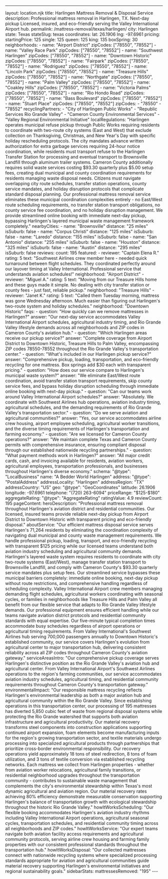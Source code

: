 ---
layout: location.njk
title: Harlingen Mattress Removal & Disposal Service
description: Professional mattress removal in Harlingen, TX. Next-day pickup Licensed, insured, and eco-friendly serving the Valley International Airport hub.
permalink: /mattress-removal/texas/harlingen/
city: Harlingen state: Texas stateSlug: texas coordinates: lat: 26.1906 lng: -97.6961 pricing: startingPrice: 125 single: 125 queen: 125 king: 135 boxSpring: 30 neighborhoods: - name: "Airport District" zipCodes: ["78550", "78552"] - name: "Valley Race Park" zipCodes: ["78550", "78552"] - name: "Southwest Harlingen" zipCodes: ["78550", "78552"] - name: "Downtown Historic" zipCodes: ["78550", "78552"] - name: "Fairpark" zipCodes: ["78550", "78552"] - name: "Rodriguez" zipCodes: ["78550", "78552"] - name: "Lincoln Park" zipCodes: ["78550", "78552"] - name: "Treasure Hills" zipCodes: ["78550", "78552"] - name: "Northgate" zipCodes: ["78550", "78552"] - name: "Palm Valley" zipCodes: ["78550", "78552"] - name: "Coakley Hills" zipCodes: ["78550", "78552"] - name: "Victoria Palms" zipCodes: ["78550", "78552"] - name: "Rio Hondo Road" zipCodes: ["78550", "78552"] - name: "Bass Boulevard" zipCodes: ["78550", "78552"] - name: "Stuart Place" zipCodes: ["78550", "78552"] zipCodes: - "78550" - "78552" recyclingPartners: - "City of Harlingen Public Works" - "Republic Services Rio Grande Valley" - "Cameron County Environmental Services" - "Valley Regional Environmental Initiative" localRegulations: "Harlingen operates municipal refuse pickup through Public Works requiring residents to coordinate with two-route city systems (East and West) that exclude collection on Thanksgiving, Christmas, and New Year's Day with specific holiday rescheduling protocols. The city mandates advance written authorization for extra garbage services requiring 24-hour notice coordination, while residents must transport refuse to the Harlingen Transfer Station for processing and eventual transport to Brownsville Landfill through aluminum trailer systems. Cameron County additionally requires solid waste services costing $93.30 quarterly plus $5.00 setup fees, creating dual municipal and county coordination requirements for residents managing waste disposal needs. Citizens must navigate overlapping city route schedules, transfer station operations, county service mandates, and holiday disruption protocols that complicate standard disposal planning. Our professional mattress removal service eliminates these municipal coordination complexities entirely - no East/West route scheduling requirements, no transfer station transport obligations, no county service fee coordination, and no holiday disruption management. We provide streamlined online booking with immediate next-day pickup, bypassing Harlingen's layered municipal waste management framework completely." nearbyCities: - name: "Brownsville" distance: "25 miles" isSuburb: false - name: "Corpus Christi" distance: "125 miles" isSuburb: false - name: "Laredo" distance: "155 miles" isSuburb: false - name: "San Antonio" distance: "255 miles" isSuburb: false - name: "Houston" distance: "325 miles" isSuburb: false - name: "Austin" distance: "295 miles" isSuburb: false reviews: count: 195 featured: - reviewer: "Captain Elena R." rating: 5 text: "Southwest Airlines crew member here - needed quick turnaround between flight schedules. They coordinated perfectly around our layover timing at Valley International. Professional service that understands aviation schedules!" neighborhood: "Airport District" - reviewer: "Miguel A." rating: 5 text: "Moving from our Treasure Hills home and these guys made it simple. No dealing with city transfer station or county fees - just fast, reliable pickup." neighborhood: "Treasure Hills" - reviewer: "Janet K." rating: 5 text: "Called them Tuesday morning, mattress was gone Wednesday afternoon. Much easier than figuring out Harlingen's two-route system and holiday schedules." neighborhood: "Downtown Historic" faqs: - question: "How quickly can we remove mattresses in Harlingen?" answer: "Our next-day service accommodates Valley International Airport schedules, agricultural industry timing, and Rio Grande Valley lifestyle demands across all neighborhoods and ZIP codes in Cameron County's aviation hub." - question: "Which Harlingen areas receive our pickup service?" answer: "Complete coverage from Airport District to Downtown Historic, Treasure Hills to Palm Valley, encompassing ZIP codes 78550-78552 throughout the Rio Grande Valley's transportation center." - question: "What's included in our Harlingen pickup service?" answer: "Comprehensive pickup, loading, transportation, and eco-friendly recycling for one mattress. Box springs add $30 each with transparent pricing." - question: "How does our service compare to Harlingen's municipal waste system?" answer: "We eliminate East/West route coordination, avoid transfer station transport requirements, skip county service fees, and bypass holiday disruption scheduling through immediate online booking with next-day pickup." - question: "Can our teams work around Valley International Airport schedules?" answer: "Absolutely. We coordinate with Southwest Airlines hub operations, aviation industry timing, agricultural schedules, and the demanding requirements of Rio Grande Valley's transportation sector." - question: "Do we serve aviation and agricultural communities?" answer: "Yes, our service accommodates airline crew housing, airport employee scheduling, agricultural worker transitions, and the diverse timing requirements of Harlingen's transportation and farming economy." - question: "Are we licensed for Cameron County operations?" answer: "We maintain complete Texas and Cameron County permits with comprehensive insurance, ensuring compliant disposal through our established nationwide recycling partnerships." - question: "What payment methods work in Harlingen?" answer: "All major credit cards, cash, and invoicing available for residents, aviation workers, agricultural employees, transportation professionals, and businesses throughout Harlingen's diverse economy." schema: "@type": "LocalBusiness" name: "A Bedder World Harlingen" address: "@type": "PostalAddress" addressLocality: "Harlingen" addressRegion: "TX" addressCountry: "US" geo: "@type": "GeoCoordinates" latitude: 26.1906 longitude: -97.6961 telephone: "(720) 263-6094" priceRange: "$125-$180" aggregateRating: "@type": "AggregateRating" ratingValue: 4.9 reviewCount: 195 pageContent: heroDescription: "Professional mattress removal throughout Harlingen's aviation district and residential communities. Our licensed, insured teams provide reliable next-day pickup from Airport District to Downtown Historic with transparent pricing and eco-friendly disposal." aboutService: "Our efficient mattress disposal service serves Harlingen's 71,264 residents by eliminating the coordination complexity of navigating dual municipal and county waste management requirements. We handle professional pickup, loading, transport, and eco-friendly recycling with transparent $125 pricing while our licensed teams understand both aviation industry scheduling and agricultural community demands. Harlingen's layered waste system requires residents to coordinate with city two-route systems (East/West), manage transfer station transport to Brownsville Landfill, and comply with Cameron County's $93.30 quarterly service mandates plus setup fees. Our streamlined service bypasses these municipal barriers completely: immediate online booking, next-day pickup without route restrictions, and comprehensive handling regardless of scheduling complexity. Valley International Airport crew members managing demanding flight schedules, agricultural workers coordinating with seasonal cycles, or families in neighborhoods like Treasure Hills and Palm Valley all benefit from our flexible service that adapts to Rio Grande Valley lifestyle demands. Our professional equipment ensures efficient handling while our teams navigate aviation district protocols and residential community standards with equal expertise. Our five-minute typical completion times accommodate busy schedules regardless of airport operations or agricultural timing requirements. From Valley International's Southwest Airlines hub serving 700,000 passengers annually to Downtown Historic's established community, our service covers Harlingen's evolution from agricultural center to major transportation hub, delivering consistent reliability across all ZIP codes throughout Cameron County's aviation gateway." serviceAreasIntro: "Our comprehensive pickup coverage serves Harlingen's distinctive position as the Rio Grande Valley's aviation hub and agricultural center. From Valley International Airport's Southwest Airlines operations to the region's farming communities, our service accommodates aviation industry schedules, agricultural timing, and residential community requirements throughout Cameron County's transportation gateway." environmentalImpact: "Our responsible mattress recycling reflects Harlingen's environmental leadership as both a major aviation hub and agricultural community within the Rio Grande Valley. Since establishing operations in this transportation center, our processing of 195 mattresses has diverted 5,850 cubic feet of waste from regional disposal systems while protecting the Rio Grande watershed that supports both aviation infrastructure and agricultural productivity. Our material recovery transforms steel components into construction applications supporting continued airport expansion, foam elements become manufacturing inputs for the region's growing transportation sector, and textile materials undergo processing into specialized agricultural products through partnerships that prioritize cross-border environmental responsibility. Our recovery operations yield approximately 18 tons of steel redirection, 8 tons of foam utilization, and 3 tons of textile conversion via established recycling networks. Each mattress we collect from Harlingen properties - whether from aviation worker relocations, agricultural family transitions, or residential neighborhood upgrades throughout the transportation community - contributes to sustainable waste management that complements the city's environmental stewardship within Texas's most dynamic agricultural and aviation region. Our material recovery rates achieving 80% efficiency demonstrate measurable conservation supporting Harlingen's balance of transportation growth with ecological stewardship throughout the historic Rio Grande Valley." howItWorksScheduling: "Our flexible booking accommodates Harlingen's aviation industry rhythms including Valley International Airport operations, agricultural seasonal cycles, transportation schedules, and residential community timing across all neighborhoods and ZIP codes." howItWorksService: "Our expert teams navigate both aviation facility access requirements and agricultural community protocols, serving airline crew housing and farming family properties with our consistent professional standards throughout the transportation hub." howItWorksDisposal: "Our collected mattresses connect with nationwide recycling systems where specialized processing standards appropriate for aviation and agricultural communities guide material recovery supporting Harlingen's environmental initiatives and regional sustainability goals." sidebarStats: mattressesRemoved: "195" ---
